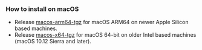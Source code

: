 ### How to install on macOS

- Release [macos-arm64-tgz](macos-arm64-tgz/) for macOS ARM64 on newer Apple Silicon based machines.
- Release [macos-x64-tgz](macos-x64-tgz/) for macOS 64-bit on older Intel based machines (macOS 10.12 Sierra and later).
